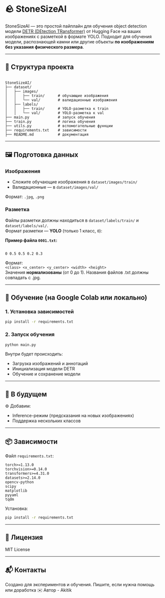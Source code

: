 


# 🪨 StoneSizeAI

StoneSizeAI — это простой пайплайн для обучения object detection модели [DETR (DEtection TRansformer)](https://huggingface.co/facebook/detr-resnet-50) от Hugging Face на ваших изображениях с разметкой в формате YOLO. Подходит для обучения модели, распознающей камни или другие объекты **по изображениям без указания физического размера**.

---

## 📁 Структура проекта

```

StoneSizeAI/
├── dataset/
│   ├── images/
│   │   ├── train/      # обучающие изображения
│   │   └── val/        # валидационные изображения
│   ├── labels/
│   │   ├── train/      # YOLO-разметка к train
│   │   └── val/        # YOLO-разметка к val
├── main.py             # запуск обучения
├── train.py            # логика обучения
├── utils.py            # вспомогательные функции
├── requirements.txt    # зависимости
├── README.md           # документация

```

---

## 🖼 Подготовка данных

### Изображения

- Сложите обучающие изображения в `dataset/images/train/`
- Валидационные — в `dataset/images/val/`

Формат: `.jpg`, `.png`

### Разметка

Файлы разметки должны находиться в `dataset/labels/train/` и `dataset/labels/val/`.  
Формат разметки — **YOLO** (только 1 класс, `0`):

**Пример файла `0001.txt`:**
```

0 0.5 0.5 0.2 0.3

````

Формат:  
`<class> <x_center> <y_center> <width> <height>`  
Значения **нормализованы** (от 0 до 1). Названия файлов .txt должны совпадать с .jpg.

---

## 🚀 Обучение (на Google Colab или локально)

### 1. Установка зависимостей

```bash
pip install -r requirements.txt
````

### 2. Запуск обучения

```bash
python main.py
```

Внутри будет происходить:

* Загрузка изображений и аннотаций
* Инициализация модели DETR
* Обучение и сохранение модели

---

## 🔮 В будущем

⚙️ Добавим:

* Inference-режим (предсказания на новых изображениях)
* Поддержка нескольких классов

---

## 📦 Зависимости

Файл `requirements.txt`:

```
torch>=1.13.0
torchvision>=0.14.0
transformers>=4.31.0
datasets>=2.14.0
opencv-python
scipy
matplotlib
pyyaml
tqdm
```

Установка:

```bash
pip install -r requirements.txt
```

---

## 📄 Лицензия

MIT License

---

## 📬 Контакты

Создано для экспериментов и обучения.
Пишите, если нужна помощь или доработка ✉️
Автор - Akitik
